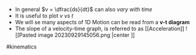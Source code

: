 - In general $v = \dfrac{ds}{dt}$ can also *vary with time*
- It is useful to plot *v vs t*
- We will se many aspects of 1D Motion can be read from a **v-t diagram**
- The slope of a velocity-time graph, is referred to as [[Acceleration]]
![[Pasted image 20230929145056.png  |center ]]

 #kinematics